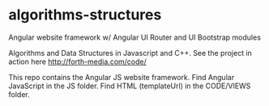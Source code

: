 # algorithms-structures
Angular website framework w/ Angular UI Router and UI Bootstrap modules

Algorithms and Data Structures in Javascript and C++. See the project in action here
http://forth-media.com/code/

This repo contains the Angular JS website framework. Find Angular JavaScript in the JS folder. Find HTML (templateUrl) in the CODE/VIEWS folder.
